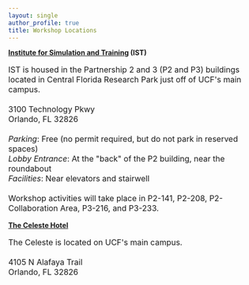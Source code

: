 ```yaml
---
layout: single
author_profile: true
title: Workshop Locations
---
```


<b><a href = "https://www.ist.ucf.edu/">Institute for Simulation and Training</a> (IST)</b>

<p style="font-size: 16px;">
IST is housed in the Partnership 2 and 3 (P2 and P3) buildings located in Central Florida Research Park just off of UCF's main campus.<br><br>
3100 Technology Pkwy<br>
Orlando, FL 32826
<br>
<br>
<i>Parking</i>: Free (no permit required, but do not park in reserved spaces)
<br>
<i>Lobby Entrance</i>: At the "back" of the P2 building, near the roundabout
<br>
<i>Facilities</i>: Near elevators and stairwell
<br><br>
Workshop activities will take place in P2-141, P2-208, P2-Collaboration Area, P3-216, and P3-233.
</p>

<a href = "https://thecelestehotel.com/"><b>The Celeste Hotel</b></a>

<p style="font-size: 16px;">
The Celeste is located on UCF's main campus.<br><br>
4105 N Alafaya Trail <br>
Orlando, FL 32826
</p>